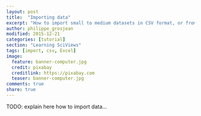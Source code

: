 ```yaml
---
layout: post
title:  "Importing data"
excerpt: "How to import small to medium datasets in CSV format, or from a spreadsheet like Excel."
author: philippe_grosjean
modified: 2015-12-21
categories: [tutorial]
section: "Learning SciViews"
tags: [import, csv, Excel]
image:
  feature: banner-computer.jpg
  credit: pixabay
  creditlink: https://pixabay.com
  teaser: banner-computer.jpg
comments: true
share: true
---
```


TODO: explain here how to import data...
